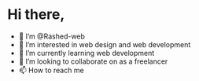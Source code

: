 # Hi there,

- 👋 I’m @Rashed-web
- 👀 I’m interested in web design and web development
- 🌱 I’m currently learning web development
- 💞️ I’m looking to collaborate on as a freelancer 
- 📫 How to reach me 

<!---
Rashed-web/Rashed-web is a ✨ special ✨ repository because its `README.md` (this file) appears on your GitHub profile.
You can click the Preview link to take a look at your changes.
--->
